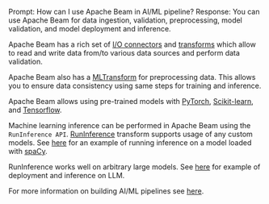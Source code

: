 Prompt:
How can I use Apache Beam in AI/ML pipeline?
Response:
You can use Apache Beam for data ingestion, validation, preprocessing, model validation, and model deployment and inference.

Apache Beam has a rich set of  [I/O connectors](https://beam.apache.org/documentation/io/connectors/) and [transforms](https://beam.apache.org/documentation/transforms/python/) which allow to read and write data from/to various data sources and perform data validation.

Apache Beam also has a [MLTransform](https://beam.apache.org/documentation/ml/preprocess-data/) for preprocessing data. This allows you to ensure data consistency using same steps for training and inference.

Apache Beam allows using pre-trained models with [PyTorch](https://pytorch.org/), [Scikit-learn](https://scikit-learn.org/stable/), and [Tensorflow](https://www.tensorflow.org/).

Machine learning inference can be performed in Apache Beam using the `RunInference API`.
[RunInference](https://beam.apache.org/documentation/transforms/python/elementwise/runinference/) transform supports usage of any custom models. See [here](https://github.com/apache/beam/blob/master/examples/notebooks/beam-ml/run_custom_inference.ipynb) for an example of running inference on a model loaded with [spaCy](https://spacy.io/).

RunInference works well on arbitrary large models. See [here](https://beam.apache.org/documentation/transforms/python/elementwise/runinference/) for example of deployment and inference on LLM.

For more information on building AI/ML pipelines see [here](https://beam.apache.org/documentation/ml/overview/).



